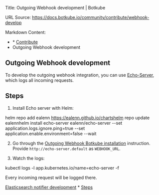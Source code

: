 Title: Outgoing Webhook development | Botkube

URL Source: https://docs.botkube.io/community/contribute/webhook-develop

Markdown Content:
*   [](https://docs.botkube.io/) * [Contribute](https://docs.botkube.io/community/contribute/)
*   Outgoing Webhook development

Outgoing Webhook development
----------------------------

To develop the outgoing webhook integration, you can use [Echo-Server](https://github.com/Ealenn/Echo-Server), which logs all incoming requests.

Steps[​](#steps"DirectlinktoSteps")
---------------------------------------

1.  Install Echo server with Helm:

helm repo add ealenn https://ealenn.github.io/chartshelm repo update ealennhelm install echo-server ealenn/echo-server --set application.logs.ignore.ping=true --set application.enable.environment=false --wait

2.  Go through the [Outgoing Webhook Botkube installation](https://docs.botkube.io/installation/webhook/) instruction. Provide `http://echo-server.default` as `WEBHOOK_URL`.

3.  Watch the logs:

kubectl logs -l app.kubernetes.io/name=echo-server -f

Every incoming request will be logged there.


[Elasticsearch notifier development](https://docs.botkube.io/community/contribute/elasticsearch-develop)[](https://docs.botkube.io/community/credits) * [Steps](#steps)
